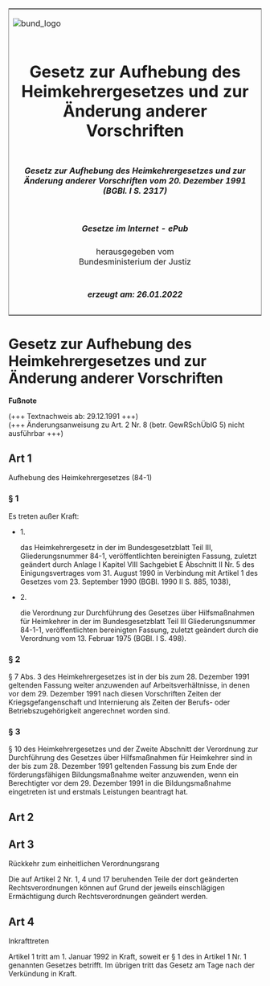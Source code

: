 <span id="DECKBLATT.html"></span>

<table border="0" frame="border" width="100%">

<tr valign="top">

<td align="left">

![bund\_logo](BfJ_2021_Web_de_de.gif)

</td>

<td align="right">

 

</td>

</tr>

<tr align="center" valign="middle">

<td colspan="2">

# Gesetz zur Aufhebung des Heimkehrergesetzes und zur Änderung anderer Vorschriften

</td>

</tr>

<tr align="center" valign="middle">

<td colspan="2">

##### Gesetz zur Aufhebung des Heimkehrergesetzes und zur Änderung anderer Vorschriften vom 20. Dezember 1991 (BGBl. I S. 2317)

</td>

</tr>

<tr align="center" valign="middle">

<td colspan="2">

  
  

##### Gesetze im Internet - ePub  
  
herausgegeben vom  
Bundesministerium der Justiz

</td>

</tr>

<tr align="center" valign="bottom">

<td colspan="2">

  
  

##### erzeugt am: 26.01.2022

</td>

</tr>

</table>

<span id="BJNR023179991.html"></span>

# Gesetz zur Aufhebung des Heimkehrergesetzes und zur Änderung anderer Vorschriften

<div>

  
**Fußnote**

<div class="jnhtml">

<div>

<div class="jurAbsatz">

(+++ Textnachweis ab: 29.12.1991 +++)  
(+++ Änderungsanweisung zu Art. 2 Nr. 8 (betr. GewRSchÜblG 5) nicht
ausführbar +++)

</div>

</div>

</div>

</div>

<span id="BJNR023179991BJNG000100307.html"></span>

## Art 1  
Aufhebung des Heimkehrergesetzes (84-1)

<span id="BJNR023179991BJNE000500307.html"></span>

### § 1  

<div>

<div class="jnhtml">

<div>

<div class="jurAbsatz">

Es treten außer Kraft:

  - 1\.
    
    <div style="">
    
    das Heimkehrergesetz in der im Bundesgesetzblatt Teil III,
    Gliederungsnummer 84-1, veröffentlichten bereinigten Fassung,
    zuletzt geändert durch Anlage I Kapitel VIII Sachgebiet E Abschnitt
    II Nr. 5 des Einigungsvertrages vom 31. August 1990 in Verbindung
    mit Artikel 1 des Gesetzes vom 23. September 1990 (BGBl. 1990 II S.
    885, 1038),
    
    </div>

  - 2\.
    
    <div style="">
    
    die Verordnung zur Durchführung des Gesetzes über Hilfsmaßnahmen für
    Heimkehrer in der im Bundesgesetzblatt Teil III Gliederungsnummer
    84-1-1, veröffentlichten bereinigten Fassung, zuletzt geändert durch
    die Verordnung vom 13. Februar 1975 (BGBl. I S. 498).
    
    </div>

</div>

</div>

</div>

</div>

<span id="BJNR023179991BJNE000600307.html"></span>

### § 2  

<div>

<div class="jnhtml">

<div>

<div class="jurAbsatz">

§ 7 Abs. 3 des Heimkehrergesetzes ist in der bis zum 28. Dezember 1991
geltenden Fassung weiter anzuwenden auf Arbeitsverhältnisse, in denen
vor dem 29. Dezember 1991 nach diesen Vorschriften Zeiten der
Kriegsgefangenschaft und Internierung als Zeiten der Berufs- oder
Betriebszugehörigkeit angerechnet worden sind.

</div>

</div>

</div>

</div>

<span id="BJNR023179991BJNE000700307.html"></span>

### § 3  

<div>

<div class="jnhtml">

<div>

<div class="jurAbsatz">

§ 10 des Heimkehrergesetzes und der Zweite Abschnitt der Verordnung zur
Durchführung des Gesetzes über Hilfsmaßnahmen für Heimkehrer sind in der
bis zum 28. Dezember 1991 geltenden Fassung bis zum Ende der
förderungsfähigen Bildungsmaßnahme weiter anzuwenden, wenn ein
Berechtigter vor dem 29. Dezember 1991 in die Bildungsmaßnahme
eingetreten ist und erstmals Leistungen beantragt hat.

</div>

</div>

</div>

</div>

<span id="BJNR023179991BJNG000200307.html"></span>

## Art 2  

<span id="BJNR023179991BJNG000300307.html"></span>

## Art 3  
Rückkehr zum einheitlichen Verordnungsrang

<div>

<div class="jnhtml">

<div>

<div class="jurAbsatz">

Die auf Artikel 2 Nr. 1, 4 und 17 beruhenden Teile der dort geänderten
Rechtsverordnungen können auf Grund der jeweils einschlägigen
Ermächtigung durch Rechtsverordnungen geändert werden.

</div>

</div>

</div>

</div>

<span id="BJNR023179991BJNG000400307.html"></span>

## Art 4  
Inkrafttreten

<div>

<div class="jnhtml">

<div>

<div class="jurAbsatz">

Artikel 1 tritt am 1. Januar 1992 in Kraft, soweit er § 1 des in Artikel
1 Nr. 1 genannten Gesetzes betrifft. Im übrigen tritt das Gesetz am Tage
nach der Verkündung in Kraft.

</div>

</div>

</div>

</div>
